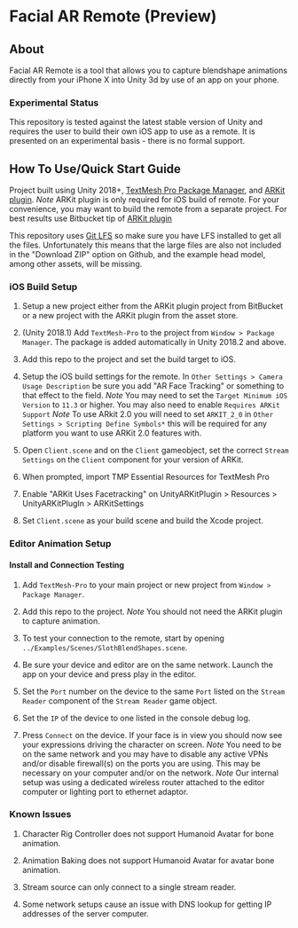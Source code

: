# Facial AR Remote (Preview)

## About

Facial AR Remote is a tool that allows you to capture blendshape animations directly from your iPhone X into Unity 3d by use of an app on your phone.

### Experimental Status

This repository is tested against the latest stable version of Unity and requires the user to build their own iOS app to use as a remote. It is presented on an experimental basis - there is no formal support.

## How To Use/Quick Start Guide  

Project built using Unity 2018+, [TextMesh Pro Package Manager](https://docs.unity3d.com/Packages/com.unity.textmeshpro@1.2/manual/index.html), and [ARKit plugin](https://assetstore.unity.com/packages/essentials/tutorial-projects/unity-arkit-plugin-92515). 
*Note* ARKit plugin is only required for iOS build of remote. For your convenience, you may want to build the remote from a separate project. For best results use Bitbucket tip of [ARKit plugin](https://bitbucket.org/Unity-Technologies/unity-arkit-plugin)

This repository uses [Git LFS](https://git-lfs.github.com/) so make sure you have LFS installed to get all the files. Unfortunately this means that the large files are also not included in the "Download ZIP" option on Github, and the example head model, among other assets, will be missing.

### iOS Build Setup

1. Setup a new project either from the ARKit plugin project from BitBucket or a new project with the ARKit plugin from the asset store.

2. (Unity 2018.1) Add `TextMesh-Pro` to the project from `Window > Package Manager`. The package is added automatically in Unity 2018.2 and above.

3. Add this repo to the project and set the build target to iOS.

4. Setup the iOS build settings for the remote. In `Other Settings > Camera Usage Description` be sure you add "AR Face Tracking" or something to that effect to the field. 
*Note* You may need to set the `Target Minimum iOS Version` to `11.3` or higher. You may also need to enable `Requires ARKit Support`
*Note* To use ARkit 2.0 you will need to set `ARKIT_2_0` in `Other Settings > Scripting Define Symbols*` this will be required for any platform you want to use ARKit 2.0 features with.

5. Open `Client.scene` and on the `Client` gameobject, set the correct `Stream Settings` on the `Client` component for your version of ARKit.

6. When prompted, import TMP Essential Resources for TextMesh Pro

7. Enable "ARKit Uses Facetracking" on UnityARKitPlugin > Resources > UnityARKitPlugIn > ARKitSettings

8. Set `Client.scene` as your build scene and build the Xcode project.

### Editor Animation Setup

#### Install and Connection Testing

1. Add `TextMesh-Pro` to your main project or new project from `Window > Package Manager`.

2. Add this repo to the project.
*Note* You should not need the ARKit plugin to capture animation.

3. To test your connection to the remote, start by opening `../Examples/Scenes/SlothBlendShapes.scene`.

4. Be sure your device and editor are on the same network. Launch the app on your device and press play in the editor.

5. Set the `Port` number on the device to the same `Port` listed on the `Stream Reader` component of the `Stream Reader` game object.

6. Set the `IP` of the device to one listed in the console debug log.

7. Press `Connect` on the device. If your face is in view you should now see your expressions driving the character on screen.
*Note* You need to be on the same network and you may have to disable any active VPNs and/or disable firewall(s) on the ports you are using. This may be necessary on your computer and/or on the network.
*Note* Our internal setup was using a dedicated wireless router attached to the editor computer or lighting port to ethernet adaptor.


### Known Issues

1. Character Rig Controller does not support Humanoid Avatar for bone animation.

2. Animation Baking does not support Humanoid Avatar for avatar bone animation.

3. Stream source can only connect to a single stream reader.

4. Some network setups cause an issue with DNS lookup for getting IP addresses of the server computer.
